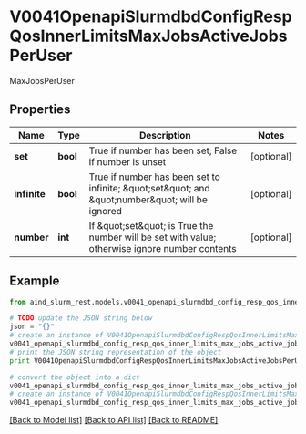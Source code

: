 # V0041OpenapiSlurmdbdConfigRespQosInnerLimitsMaxJobsActiveJobsPerUser

MaxJobsPerUser

## Properties

Name | Type | Description | Notes
------------ | ------------- | ------------- | -------------
**set** | **bool** | True if number has been set; False if number is unset | [optional] 
**infinite** | **bool** | True if number has been set to infinite; \&quot;set\&quot; and \&quot;number\&quot; will be ignored | [optional] 
**number** | **int** | If \&quot;set\&quot; is True the number will be set with value; otherwise ignore number contents | [optional] 

## Example

```python
from aind_slurm_rest.models.v0041_openapi_slurmdbd_config_resp_qos_inner_limits_max_jobs_active_jobs_per_user import V0041OpenapiSlurmdbdConfigRespQosInnerLimitsMaxJobsActiveJobsPerUser

# TODO update the JSON string below
json = "{}"
# create an instance of V0041OpenapiSlurmdbdConfigRespQosInnerLimitsMaxJobsActiveJobsPerUser from a JSON string
v0041_openapi_slurmdbd_config_resp_qos_inner_limits_max_jobs_active_jobs_per_user_instance = V0041OpenapiSlurmdbdConfigRespQosInnerLimitsMaxJobsActiveJobsPerUser.from_json(json)
# print the JSON string representation of the object
print V0041OpenapiSlurmdbdConfigRespQosInnerLimitsMaxJobsActiveJobsPerUser.to_json()

# convert the object into a dict
v0041_openapi_slurmdbd_config_resp_qos_inner_limits_max_jobs_active_jobs_per_user_dict = v0041_openapi_slurmdbd_config_resp_qos_inner_limits_max_jobs_active_jobs_per_user_instance.to_dict()
# create an instance of V0041OpenapiSlurmdbdConfigRespQosInnerLimitsMaxJobsActiveJobsPerUser from a dict
v0041_openapi_slurmdbd_config_resp_qos_inner_limits_max_jobs_active_jobs_per_user_form_dict = v0041_openapi_slurmdbd_config_resp_qos_inner_limits_max_jobs_active_jobs_per_user.from_dict(v0041_openapi_slurmdbd_config_resp_qos_inner_limits_max_jobs_active_jobs_per_user_dict)
```
[[Back to Model list]](../README.md#documentation-for-models) [[Back to API list]](../README.md#documentation-for-api-endpoints) [[Back to README]](../README.md)


